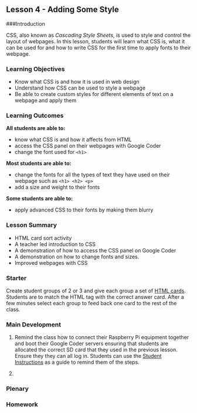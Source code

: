 ## Lesson 4 - Adding Some Style

###Introduction

CSS, also known as *Cascading Style Sheets*, is used to style and control the layout of webpages. In this lesson, students will learn what CSS is, what it can be used for and how to write CSS for the first time to apply fonts to their webpage.

### Learning Objectives

- Know what CSS is and how it is used in web design
- Understand how CSS can be used to style a webpage
- Be able to create custom styles for different elements of text on a webpage and apply them


### Learning Outcomes

**All students are able to:**

- know what CSS is and how it affects from HTML
- access the CSS panel on their webpages with Google Coder
- change the font used for `<h1>`

**Most students are able to:**

- change the fonts for all the types of text they have used on their webpage such as `<h1> <h2> <p>`
- add a size and weight to their fonts

**Some students are able to:**

- apply advanced CSS to their fonts by making them blurry



### Lesson Summary

- HTML card sort activity
- A teacher led introduction to CSS
- A demonstration of how to access the CSS panel on Google Coder
- A demonstration on how to change fonts and sizes.
- Improved webpages with CSS


### Starter

Create student groups of 2 or 3 and give each group a set of [HTML cards](). Students are to match the HTML tag with the correct answer card. After a few minutes select each group to feed back one card to the rest of the class. 


### Main Development

1. Remind the class how to connect their Raspberry Pi equipment together and boot their Google Coder servers ensuring that students are allocated the correct SD card that they used in the previous lesson. Ensure they they can all log in. Students can use the [Student Instructions](https://github.com/raspberrypilearning/coder-html-css-lessons/blob/master/Lesson-4/student-instructions-4.md) as a guide to remind them of the steps.

2. 


### Plenary



### Homework




